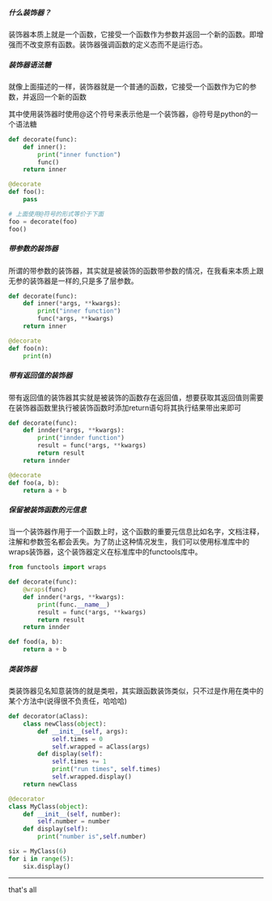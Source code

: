 ##### 什么装饰器？

装饰器本质上就是一个函数，它接受一个函数作为参数并返回一个新的函数。即增强而不改变原有函数。装饰器强调函数的定义态而不是运行态。

##### 装饰器语法糖

就像上面描述的一样，装饰器就是一个普通的函数，它接受一个函数作为它的参数，并返回一个新的函数

其中使用装饰器时使用@这个符号来表示他是一个装饰器，@符号是python的一个语法糖

```python
def decorate(func):
    def inner():
        print("inner function")
        func()
    return inner

@decorate
def foo():
    pass

# 上面使用@符号的形式等价于下面
foo = decorate(foo)
foo()
```

##### 带参数的装饰器

所谓的带参数的装饰器，其实就是被装饰的函数带参数的情况，在我看来本质上跟无参的装饰器是一样的,只是多了层参数。

```python
def decorate(func):
    def inner(*args, **kwargs):
        print("inner function")
        func(*args, **kwargs)
    return inner

@decorate
def foo(n):
    print(n)
```

##### 带有返回值的装饰器

带有返回值的装饰器其实就是被装饰的函数存在返回值，想要获取其返回值则需要在装饰器函数里执行被装饰函数时添加return语句将其执行结果带出来即可

```python
def decorate(func):
    def innder(*args, **kwargs):
        print("innder function")
        result = func(*args, **kwargs)
        return result
    return innder

@decorate
def foo(a, b):
    return a + b
```

##### 保留被装饰函数的元信息

当一个装饰器作用于一个函数上时，这个函数的重要元信息比如名字，文档注释，注解和参数签名都会丢失。为了防止这种情况发生，我们可以使用标准库中的wraps装饰器，这个装饰器定义在标准库中的functools库中。

```python
from functools import wraps

def decorate(func):
    @wraps(func)
    def innder(*args, **kwargs):
        print(func.__name__)
        result = func(*args, **kwargs)
        return result
    return innder

def food(a, b):
    return a + b
```

##### 类装饰器

类装饰器见名知意装饰的就是类啦，其实跟函数装饰类似，只不过是作用在类中的某个方法中(说得很不负责任，哈哈哈)

```python
def decorator(aClass):
    class newClass(object):
        def __init__(self, args):
            self.times = 0
            self.wrapped = aClass(args)
        def display(self):
            self.times += 1
            print("run times", self.times)
            self.wrapped.display()
    return newClass

@decorator
class MyClass(object):
    def __init__(self, number):
        self.number = number
    def display(self):
        print("number is",self.number)

six = MyClass(6)
for i in range(5):
    six.display()

```



---

that's all